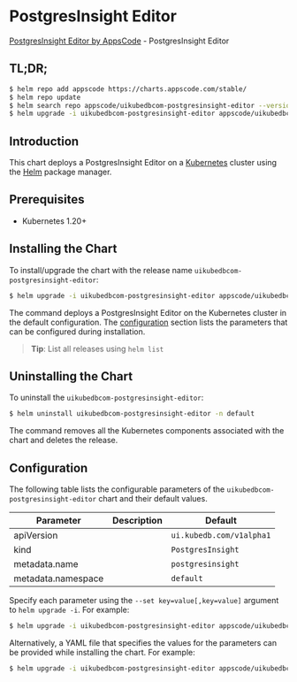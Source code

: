 # PostgresInsight Editor

[PostgresInsight Editor by AppsCode](https://appscode.com) - PostgresInsight Editor

## TL;DR;

```bash
$ helm repo add appscode https://charts.appscode.com/stable/
$ helm repo update
$ helm search repo appscode/uikubedbcom-postgresinsight-editor --version=v0.21.0
$ helm upgrade -i uikubedbcom-postgresinsight-editor appscode/uikubedbcom-postgresinsight-editor -n default --create-namespace --version=v0.21.0
```

## Introduction

This chart deploys a PostgresInsight Editor on a [Kubernetes](http://kubernetes.io) cluster using the [Helm](https://helm.sh) package manager.

## Prerequisites

- Kubernetes 1.20+

## Installing the Chart

To install/upgrade the chart with the release name `uikubedbcom-postgresinsight-editor`:

```bash
$ helm upgrade -i uikubedbcom-postgresinsight-editor appscode/uikubedbcom-postgresinsight-editor -n default --create-namespace --version=v0.21.0
```

The command deploys a PostgresInsight Editor on the Kubernetes cluster in the default configuration. The [configuration](#configuration) section lists the parameters that can be configured during installation.

> **Tip**: List all releases using `helm list`

## Uninstalling the Chart

To uninstall the `uikubedbcom-postgresinsight-editor`:

```bash
$ helm uninstall uikubedbcom-postgresinsight-editor -n default
```

The command removes all the Kubernetes components associated with the chart and deletes the release.

## Configuration

The following table lists the configurable parameters of the `uikubedbcom-postgresinsight-editor` chart and their default values.

|     Parameter      | Description |               Default               |
|--------------------|-------------|-------------------------------------|
| apiVersion         |             | <code>ui.kubedb.com/v1alpha1</code> |
| kind               |             | <code>PostgresInsight</code>        |
| metadata.name      |             | <code>postgresinsight</code>        |
| metadata.namespace |             | <code>default</code>                |


Specify each parameter using the `--set key=value[,key=value]` argument to `helm upgrade -i`. For example:

```bash
$ helm upgrade -i uikubedbcom-postgresinsight-editor appscode/uikubedbcom-postgresinsight-editor -n default --create-namespace --version=v0.21.0 --set apiVersion=ui.kubedb.com/v1alpha1
```

Alternatively, a YAML file that specifies the values for the parameters can be provided while
installing the chart. For example:

```bash
$ helm upgrade -i uikubedbcom-postgresinsight-editor appscode/uikubedbcom-postgresinsight-editor -n default --create-namespace --version=v0.21.0 --values values.yaml
```
